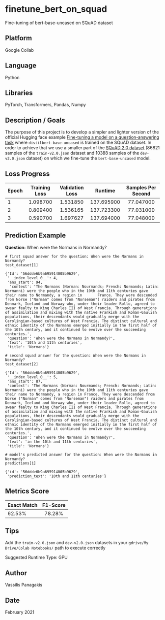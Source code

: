 # finetune_bert_on_squad
Fine-tuning of bert-base-uncased on SQuAD dataset  

## Platform
Google Collab

## Language
Python

## Libraries
PyTorch, Transformers, Pandas, Numpy

## Description / Goals
The purpose of this project is to develop a simpler and lighter version of the official Hugging face example [Fine-tuning a model on a question-answering task](https://github.com/huggingface/notebooks/blob/master/examples/question_answering.ipynb) where `distilbert-base-uncased` is trained on the SQuAD dataset.
In order to achieve that we use a smaller part of the [SQuAD 2.0 dataset](https://rajpurkar.github.io/SQuAD-explorer/) (86821 samples of the `train-v2.0.json` dataset and 10388 samples of the `dev-v2.0.json` dataset)  on which we fine-tune the `bert-base-uncased` model. 

## Loss Progress

| Epoch	| Training Loss | Validation Loss	| Runtime	| Samples Per Second |
| --- | :---: | :---: | :---: | :---: |
| 1	| 1.098700	| 1.531850	| 137.695900	| 77.047000 |
| 2	| 0.809400	| 1.536165	| 137.723300	| 77.031000 |
| 3	| 0.590700	| 1.697627	| 137.694000	| 77.048000 |

## Prediction Example

**Question:** When were the Normans in Normandy? <br>

<pre><code># first squad answer for the question: When were the Normans in Normandy?
test_dataset[1]

{'Id': '56ddde6b9a695914005b9629',
 '__index_level_0__': 4,
 'ans_start': 94,
  'context': 'The Normans (Norman: Nourmands; French: Normands; Latin: Normanni) were the people who in the 10th and 11th centuries gave their name to Normandy, a region in       France. They were descended from Norse ("Norman" comes from "Norseman") raiders and pirates from Denmark, Iceland and Norway who, under their leader Rollo, agreed to swear fealty to King Charles III of West Francia. Through generations of assimilation and mixing with the native Frankish and Roman-Gaulish populations, their descendants would gradually merge with the Carolingian-based cultures of West Francia. The distinct cultural and ethnic identity of the Normans emerged initially in the first half of the 10th century, and it continued to evolve over the succeeding centuries.',
 'question': 'When were the Normans in Normandy?',
 'text': '10th and 11th centuries',
 'title': 'Normans'}</code></pre>

<pre><code># second squad answer for the question: When were the Normans in Normandy?
test_dataset[2]

{'Id': '56ddde6b9a695914005b9629',
 '__index_level_0__': 5,
 'ans_start': 87,
 'context': 'The Normans (Norman: Nourmands; French: Normands; Latin: Normanni) were the people who in the 10th and 11th centuries gave their name to Normandy, a region in France. They were descended from Norse ("Norman" comes from "Norseman") raiders and pirates from Denmark, Iceland and Norway who, under their leader Rollo, agreed to swear fealty to King Charles III of West Francia. Through generations of assimilation and mixing with the native Frankish and Roman-Gaulish populations, their descendants would gradually merge with the Carolingian-based cultures of West Francia. The distinct cultural and ethnic identity of the Normans emerged initially in the first half of the 10th century, and it continued to evolve over the succeeding centuries.',
 'question': 'When were the Normans in Normandy?',
 'text': 'in the 10th and 11th centuries',
 'title': 'Normans'}</code></pre>

<pre><code># model's predicted answer for the question: When were the Normans in Normandy?
predictions[1]

{'id': '56ddde6b9a695914005b9629',
 'prediction_text': '10th and 11th centuries'}</code></pre>

## Metrics Score

| Exact Match | F1-Score |
| --- | :---: |
| 62.53% | 78.28% |

## Tips
Add the `train-v2.0.json` and `dev-v2.0.json` datasets in your `gdrive/My Drive/Colab Notebooks/` path to execute correctly

Suggested Runtime Type: GPU

## Author
Vassilis Panagakis

## Date
February 2021
